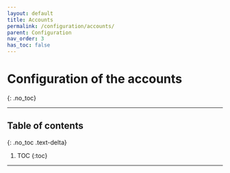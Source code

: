 ```yaml
---
layout: default
title: Accounts
permalink: /configuration/accounts/
parent: Configuration
nav_order: 3
has_toc: false
---
```


# Configuration of the accounts
{: .no_toc}

---

## Table of contents
{: .no_toc .text-delta}

1. TOC
{:toc}

---
